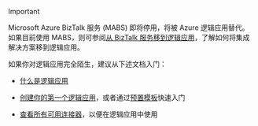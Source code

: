 > [!IMPORTANT]
> Microsoft Azure BizTalk 服务 (MABS) 即将停用，将被 Azure 逻辑应用替代。 如果目前使用 MABS，则可参阅[从 BizTalk 服务移到逻辑应用](../articles/logic-apps/logic-apps-move-from-mabs.md)，了解如何将集成解决方案移到逻辑应用。 
> 
> 如果你对逻辑应用完全陌生，建议从下述文档入门： 
> 
> - [什么是逻辑应用](../articles/logic-apps/logic-apps-what-are-logic-apps.md)  
> 
> - [创建你的第一个逻辑应用](../articles/logic-apps/logic-apps-create-a-logic-app.md)，或者通过[预置模板](../articles/logic-apps/logic-apps-use-logic-app-templates.md)快速入门  
> 
> - [查看所有可用连接器](../articles/connectors/apis-list.md)，以便在逻辑应用中使用
